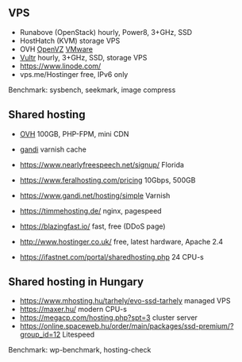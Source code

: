 ## VPS

- Runabove (OpenStack) hourly, Power8, 3+GHz, SSD
- HostHatch (KVM) storage VPS
- OVH [OpenVZ](http://www.ovh.ie/vps/vps-classic.xml) [VMware](http://www.ovh.ie/vps/vps-cloud.xml)
- [Vultr](https://www.vultr.com/) hourly, 3+GHz, SSD, storage VPS
- https://www.linode.com/
- vps.me/Hostinger free, IPv6 only

Benchmark: sysbench, seekmark, image compress

## Shared hosting

- [OVH](https://www.ovh.ie/web-hosting/)  100GB, PHP-FPM, mini CDN
- [gandi](https://www.gandi.net/hosting/simple) varnish cache
- https://www.nearlyfreespeech.net/signup/ Florida
- https://www.feralhosting.com/pricing 10Gbps, 500GB
- https://www.gandi.net/hosting/simple Varnish
- https://timmehosting.de/ nginx, pagespeed

- https://blazingfast.io/ fast, free (DDoS page)
- http://www.hostinger.co.uk/ free, latest hardware, Apache 2.4
- https://ifastnet.com/portal/sharedhosting.php 24 CPU-s

## Shared hosting in Hungary

- https://www.mhosting.hu/tarhely/evo-ssd-tarhely managed VPS
- https://maxer.hu/ modern CPU-s
- https://megacp.com/hosting.php?spt=3 cluster server
- https://online.spaceweb.hu/order/main/packages/ssd-premium/?group_id=12 Litespeed

Benchmark: wp-benchmark, hosting-check
